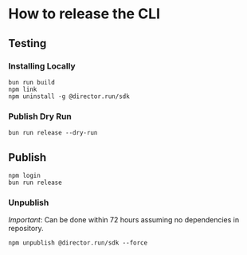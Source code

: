 # How to release the CLI

## Testing

### Installing Locally
```
bun run build
npm link
npm uninstall -g @director.run/sdk
```

### Publish Dry Run
```
bun run release --dry-run
```

## Publish
```
npm login
bun run release
```

### Unpublish
*Important*: Can be done within 72 hours assuming no dependencies in repository.

```
npm unpublish @director.run/sdk --force
```
